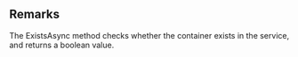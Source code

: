 ## Remarks  
 The ExistsAsync method checks whether the container exists in the service, and returns a boolean value.